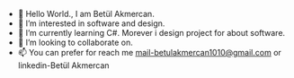 - 👋 Hello World., I am Betül Akmercan.
- 👀 I’m interested in software and design.
- 🌱 I’m currently learning C#. Morever i design project for about software.
- 💞️ I’m looking to collaborate on.
- 📫 You can prefer for reach me mail-betulakmercan1010@gmail.com or linkedin-Betül Akmercan


<!---
betulakmercan/betulakmercan is a ✨ special ✨ repository because its `README.md` (this file) appears on your GitHub profile.
You can click the Preview link to take a look at your changes.
--->
